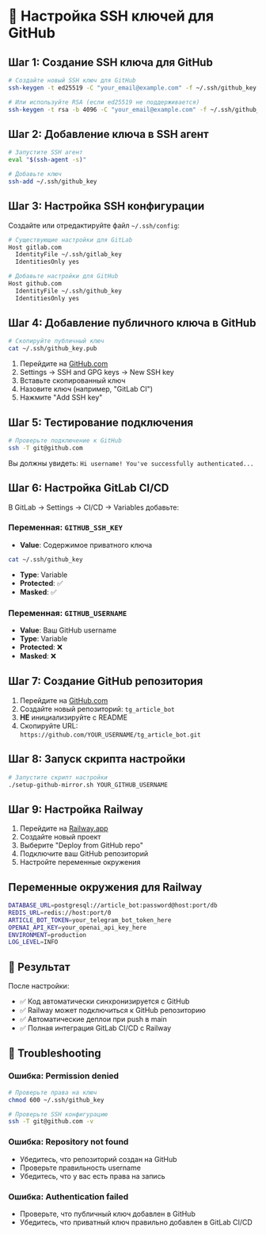 # 🔑 Настройка SSH ключей для GitHub

## Шаг 1: Создание SSH ключа для GitHub

```bash
# Создайте новый SSH ключ для GitHub
ssh-keygen -t ed25519 -C "your_email@example.com" -f ~/.ssh/github_key

# Или используйте RSA (если ed25519 не поддерживается)
ssh-keygen -t rsa -b 4096 -C "your_email@example.com" -f ~/.ssh/github_key
```

## Шаг 2: Добавление ключа в SSH агент

```bash
# Запустите SSH агент
eval "$(ssh-agent -s)"

# Добавьте ключ
ssh-add ~/.ssh/github_key
```

## Шаг 3: Настройка SSH конфигурации

Создайте или отредактируйте файл `~/.ssh/config`:

```bash
# Существующие настройки для GitLab
Host gitlab.com
  IdentityFile ~/.ssh/gitlab_key
  IdentitiesOnly yes

# Добавьте настройки для GitHub
Host github.com
  IdentityFile ~/.ssh/github_key
  IdentitiesOnly yes
```

## Шаг 4: Добавление публичного ключа в GitHub

```bash
# Скопируйте публичный ключ
cat ~/.ssh/github_key.pub
```

1. Перейдите на [GitHub.com](https://github.com)
2. Settings → SSH and GPG keys → New SSH key
3. Вставьте скопированный ключ
4. Назовите ключ (например, "GitLab CI")
5. Нажмите "Add SSH key"

## Шаг 5: Тестирование подключения

```bash
# Проверьте подключение к GitHub
ssh -T git@github.com
```

Вы должны увидеть: `Hi username! You've successfully authenticated...`

## Шаг 6: Настройка GitLab CI/CD

В GitLab → Settings → CI/CD → Variables добавьте:

### Переменная: `GITHUB_SSH_KEY`
- **Value**: Содержимое приватного ключа
```bash
cat ~/.ssh/github_key
```
- **Type**: Variable
- **Protected**: ✅
- **Masked**: ✅

### Переменная: `GITHUB_USERNAME`
- **Value**: Ваш GitHub username
- **Type**: Variable
- **Protected**: ❌
- **Masked**: ❌

## Шаг 7: Создание GitHub репозитория

1. Перейдите на [GitHub.com](https://github.com)
2. Создайте новый репозиторий: `tg_article_bot`
3. **НЕ** инициализируйте с README
4. Скопируйте URL: `https://github.com/YOUR_USERNAME/tg_article_bot.git`

## Шаг 8: Запуск скрипта настройки

```bash
# Запустите скрипт настройки
./setup-github-mirror.sh YOUR_GITHUB_USERNAME
```

## Шаг 9: Настройка Railway

1. Перейдите на [Railway.app](https://railway.app)
2. Создайте новый проект
3. Выберите "Deploy from GitHub repo"
4. Подключите ваш GitHub репозиторий
5. Настройте переменные окружения

## Переменные окружения для Railway

```bash
DATABASE_URL=postgresql://article_bot:password@host:port/db
REDIS_URL=redis://host:port/0
ARTICLE_BOT_TOKEN=your_telegram_bot_token_here
OPENAI_API_KEY=your_openai_api_key_here
ENVIRONMENT=production
LOG_LEVEL=INFO
```

## 🎯 Результат

После настройки:
- ✅ Код автоматически синхронизируется с GitHub
- ✅ Railway может подключиться к GitHub репозиторию
- ✅ Автоматические деплои при push в main
- ✅ Полная интеграция GitLab CI/CD с Railway

## 🔧 Troubleshooting

### Ошибка: Permission denied
```bash
# Проверьте права на ключ
chmod 600 ~/.ssh/github_key

# Проверьте SSH конфигурацию
ssh -T git@github.com -v
```

### Ошибка: Repository not found
- Убедитесь, что репозиторий создан на GitHub
- Проверьте правильность username
- Убедитесь, что у вас есть права на запись

### Ошибка: Authentication failed
- Проверьте, что публичный ключ добавлен в GitHub
- Убедитесь, что приватный ключ правильно добавлен в GitLab CI/CD

